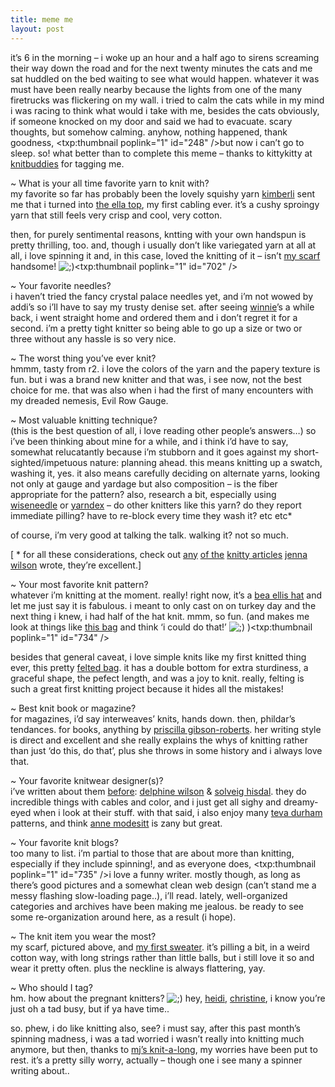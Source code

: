 ```yaml
---
title: meme me
layout: post
---
```


it&#8217;s 6 in the morning &#8211; i woke up an hour and a half ago to sirens screaming their way down the road and for the next twenty minutes the cats and me sat huddled on the bed waiting to see what would happen. whatever it was must have been really nearby because the lights from one of the many firetrucks was flickering on my wall. i tried to calm the cats while in my mind i was racing to think what would i take with me, besides the cats obviously, if someone knocked on my door and said we had to evacuate. scary thoughts, but somehow calming. anyhow, nothing happened, thank goodness, <span class="pic"><txp:thumbnail poplink="1" id="248" /></span>but now i can&#8217;t go to sleep. so! what better than to complete this meme &#8211; thanks to kittykitty at [knitbuddies][1] for tagging me.

~ What is your all time favorite yarn to knit with?  
my favorite so far has probably been the lovely squishy yarn [kimberli][2] sent me that i turned into [the ella top][3], my first cabling ever. it&#8217;s a cushy sproingy yarn that still feels very crisp and cool, very cotton.

then, for purely sentimental reasons, kntting with your own handspun is pretty thrilling, too. and, though i usually don&#8217;t like variegated yarn at all at all, i love spinning it and, in this case, loved the knitting of it &#8211; isn&#8217;t [my scarf][4] handsome! <img src="http://localhost:8888/wordpress/wp-includes/images/smilies/icon_wink.gif" alt=";)" class="wp-smiley" /><span class="pic"><txp:thumbnail poplink="1" id="702" /></span>

~ Your favorite needles?  
i haven&#8217;t tried the fancy crystal palace needles yet, and i&#8217;m not wowed by addi&#8217;s so i&#8217;ll have to say my trusty denise set. after seeing [winnie][5]&#8217;s a while back, i went straight home and ordered them and i don&#8217;t regret it for a second. i&#8217;m a pretty tight knitter so being able to go up a size or two or three without any hassle is so very nice. 

~ The worst thing you&#8217;ve ever knit?  
hmmm, tasty from r2. i love the colors of the yarn and the papery texture is fun. but i was a brand new knitter and that was, i see now, not the best choice for me. that was also when i had the first of many encounters with my dreaded nemesis, Evil Row Gauge. 

~ Most valuable knitting technique?  
(this is the best question of all, i love reading other people&#8217;s answers&#8230;) so i&#8217;ve been thinking about mine for a while, and i think i&#8217;d have to say, somewhat relucatantly because i&#8217;m stubborn and it goes against my short-sighted/impetuous nature: planning ahead. this means knitting up a swatch, washing it, yes. it also means carefully deciding on alternate yarns, looking not only at gauge and yardage but also composition &#8211; is the fiber appropriate for the pattern? also, research a bit, especially using [wiseneedle][6] or [yarndex][7] &#8211; do other knitters like this yarn? do they report immediate pilling? have to re-block every time they wash it? etc etc* 

of course, i&#8217;m very good at talking the talk. walking it? not so much.

[ * for all these considerations, check out [any][8] [of the][9] [knitty articles][10] [jenna wilson][11] wrote, they&#8217;re excellent.]

~ Your most favorite knit pattern?  
whatever i&#8217;m knitting at the moment. really! right now, it&#8217;s a [bea ellis hat][12] and let me just say it is fabulous. i meant to only cast on on turkey day and the next thing i knew, i had half of the hat knit. mmm, so fun. (and makes me look at things like [this bag][13] and think &#8216;i could do that!&#8217; <img src="http://localhost:8888/wordpress/wp-includes/images/smilies/icon_wink.gif" alt=";)" class="wp-smiley" /> )<span class="pic"><txp:thumbnail poplink="1" id="734" /></span>

besides that general caveat, i love simple knits like my first knitted thing ever, this pretty [felted bag][14]. it has a double bottom for extra sturdiness, a graceful shape, the pefect length, and was a joy to knit. really, felting is such a great first knitting project because it hides all the mistakes! 

~ Best knit book or magazine?  
for magazines, i&#8217;d say interweaves&#8217; knits, hands down. then, phildar&#8217;s tendances. for books, anything by [priscilla gibson-roberts][15]. her writing style is direct and excellent and she really explains the whys of knitting rather than just &#8216;do this, do that&#8217;, plus she throws in some history and i always love that.

~ Your favorite knitwear designer(s)?  
i&#8217;ve written about them [before][16]: [delphine wilson][17] & [solveig hisdal][18]. they do incredible things with cables and color, and i just get all sighy and dreamy-eyed when i look at their stuff. with that said, i also enjoy many [teva durham][19] patterns, and think [anne modesitt][20] is zany but great.

~ Your favorite knit blogs?  
too many to list. i&#8217;m partial to those that are about more than knitting, especially if they include spinning!, and as everyone does, <span class="pic"><txp:thumbnail poplink="1" id="735" /></span>i love a funny writer. mostly though, as long as there&#8217;s good pictures and a somewhat clean web design (can&#8217;t stand me a messy flashing slow-loading page..), i&#8217;ll read. lately, well-organized categories and archives have been making me jealous. be ready to see some re-organization around here, as a result (i hope).

~ The knit item you wear the most?  
my scarf, pictured above, and [my first sweater][21]. it&#8217;s pilling a bit, in a weird cotton way, with long strings rather than little balls, but i still love it so and wear it pretty often. plus the neckline is always flattering, yay.

~ Who should I tag?  
hm. how about the pregnant knitters? <img src="http://localhost:8888/wordpress/wp-includes/images/smilies/icon_wink.gif" alt=";)" class="wp-smiley" /> hey, [heidi][22], [christine][23], i know you&#8217;re just oh a tad busy, but if ya have time.. 

so. phew, i do like knitting also, see? i must say, after this past month&#8217;s spinning madness, i was a tad worried i wasn&#8217;t really into knitting much anymore, but then, thanks to [mj&#8217;s knit-a-long][24], my worries have been put to rest. it&#8217;s a pretty silly worry, actually &#8211; though one i see many a spinner writing about..

 [1]: http://knitbuddies.blogspot.com/
 [2]: http://www.kimberlinewyork.blogspot.com/
 [3]: http://mellowtrouble.net/projects/ella-tank
 [4]: http://mellowtrouble.net/projects/handspun-scarf
 [5]: http://guavaseeds.blogspot.com/
 [6]: http://www.wiseneedle.com/
 [7]: http://yarndex.com/
 [8]: http://knitty.com/ISSUEspring04/FEATspr04TBP.html
 [9]: http://knitty.com/ISSUEwinter03/FEATwin03TBP.html
 [10]: http://knitty.com/ISSUEspring05/FEATspr05TBP.html
 [11]: http://www.girlfromauntie.com/
 [12]: http://www.beaellisknitwear.com/originals.html
 [13]: http://www.nordicfiberarts.com/fairislebag.html
 [14]: http://mellowtrouble.net/projects/felted-tab-bag
 [15]: http://www.drobson.info/Subpages/Nomad/sub/bio_g-r.htm
 [16]: http://mellowtrouble.net/journal/251/knitting-dreams
 [17]: http://www.delphinewilson.co.uk/
 [18]: http://oleana.no/html/designer.html
 [19]: http://www.loop-d-loop.com/
 [20]: http://www.modeknit.com/blog/
 [21]: http://mellowtrouble.net/projects/my-first-sweater
 [22]: http://stepintomythimble.com/wordpress/
 [23]: http://knittingforboozehags.com/
 [24]: http://yummyyarn.indus3ous.com/archives/cat_kal_norwegian_knitsalong.html